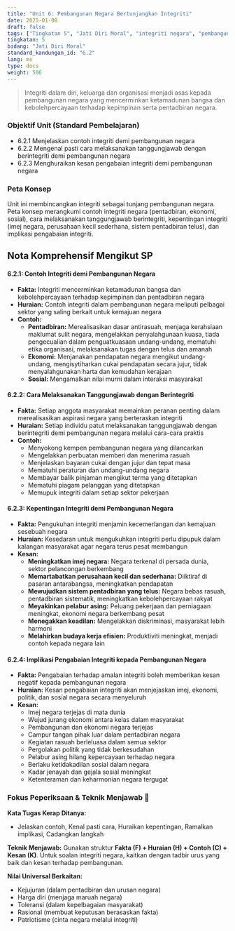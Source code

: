 ```yaml
---
title: "Unit 6: Pembangunan Negara Bertunjangkan Integriti"
date: 2025-01-08
draft: false
tags: ["Tingkatan 5", "Jati Diri Moral", "integriti negara", "pembangunan negara", "ketamadunan bangsa", "kepimpinan berintegriti"]
tingkatan: 5
bidang: "Jati Diri Moral"
standard_kandungan_id: "6.2"
lang: ms
type: docs
weight: 506
---
```


> Integriti dalam diri, keluarga dan organisasi menjadi asas kepada pembangunan negara yang mencerminkan ketamadunan bangsa dan kebolehpercayaan terhadap kepimpinan serta pentadbiran negara.

### Objektif Unit (Standard Pembelajaran)

- 6.2.1 Menjelaskan contoh integriti demi pembangunan negara
- 6.2.2 Mengenal pasti cara melaksanakan tanggungjawab dengan berintegriti demi pembangunan negara
- 6.2.3 Menghuraikan kesan pengabaian integriti demi pembangunan negara

### Peta Konsep

Unit ini membincangkan integriti sebagai tunjang pembangunan negara. Peta konsep merangkumi contoh integriti negara (pentadbiran, ekonomi, sosial), cara melaksanakan tanggungjawab berintegriti, kepentingan integriti (imej negara, perusahaan kecil sederhana, sistem pentadbiran telus), dan implikasi pengabaian integriti.

## Nota Komprehensif Mengikut SP

#### 6.2.1: Contoh Integriti demi Pembangunan Negara

- **Fakta:** Integriti mencerminkan ketamadunan bangsa dan kebolehpercayaan terhadap kepimpinan dan pentadbiran negara
- **Huraian:** Contoh integriti dalam pembangunan negara meliputi pelbagai sektor yang saling berkait untuk kemajuan negara
- **Contoh:**
  - **Pentadbiran:** Merealisasikan dasar antirasuah, menjaga kerahsiaan maklumat sulit negara, mengelakkan penyalahgunaan kuasa, tiada pengecualian dalam penguatkuasaan undang-undang, mematuhi etika organisasi, melaksanakan tugas dengan telus dan amanah
  - **Ekonomi:** Menjanakan pendapatan negara mengikut undang-undang, mengisytiharkan cukai pendapatan secara jujur, tidak menyalahgunakan harta dan kemudahan kerajaan
  - **Sosial:** Mengamalkan nilai murni dalam interaksi masyarakat

#### 6.2.2: Cara Melaksanakan Tanggungjawab dengan Berintegriti

- **Fakta:** Setiap anggota masyarakat memainkan peranan penting dalam merealisasikan aspirasi negara yang berteraskan integriti
- **Huraian:** Setiap individu patut melaksanakan tanggungjawab dengan berintegriti demi pembangunan negara melalui cara-cara praktis
- **Contoh:**
  - Menyokong kempen pembangunan negara yang dilancarkan
  - Mengelakkan perbuatan memberi dan menerima rasuah
  - Menjelaskan bayaran cukai dengan jujur dan tepat masa
  - Mematuhi peraturan dan undang-undang negara
  - Membayar balik pinjaman mengikut terma yang ditetapkan
  - Mematuhi piagam pelanggan yang ditetapkan
  - Memupuk integriti dalam setiap sektor pekerjaan

#### 6.2.3: Kepentingan Integriti demi Pembangunan Negara

- **Fakta:** Pengukuhan integriti menjamin kecemerlangan dan kemajuan sesebuah negara
- **Huraian:** Kesedaran untuk mengukuhkan integriti perlu dipupuk dalam kalangan masyarakat agar negara terus pesat membangun
- **Kesan:**
  - **Meningkatkan imej negara:** Negara terkenal di persada dunia, sektor pelancongan berkembang
  - **Memartabatkan perusahaan kecil dan sederhana:** Diiktiraf di pasaran antarabangsa, meningkatkan pendapatan
  - **Mewujudkan sistem pentadbiran yang telus:** Negara bebas rasuah, pentadbiran sistematik, meningkatkan kebolehpercayaan rakyat
  - **Meyakinkan pelabur asing:** Peluang pekerjaan dan perniagaan meningkat, ekonomi negara berkembang pesat
  - **Menegakkan keadilan:** Mengelakkan diskriminasi, masyarakat lebih harmoni
  - **Melahirkan budaya kerja efisien:** Produktiviti meningkat, menjadi contoh kepada negara lain

#### 6.2.4: Implikasi Pengabaian Integriti kepada Pembangunan Negara

- **Fakta:** Pengabaian terhadap amalan integriti boleh memberikan kesan negatif kepada pembangunan negara
- **Huraian:** Kesan pengabaian integriti akan menjejaskan imej, ekonomi, politik, dan sosial negara secara menyeluruh
- **Kesan:**
  - Imej negara terjejas di mata dunia
  - Wujud jurang ekonomi antara kelas dalam masyarakat
  - Pembangunan dan ekonomi negara terjejas
  - Campur tangan pihak luar dalam pentadbiran negara
  - Kegiatan rasuah berleluasa dalam semua sektor
  - Pergolakan politik yang tidak berkesudahan
  - Pelabur asing hilang kepercayaan terhadap negara
  - Berlaku ketidakadilan sosial dalam negara
  - Kadar jenayah dan gejala sosial meningkat
  - Ketenteraman dan keharmonian negara tergugat

### Fokus Peperiksaan & Teknik Menjawab 📝

**Kata Tugas Kerap Ditanya:**
- Jelaskan contoh, Kenal pasti cara, Huraikan kepentingan, Ramalkan implikasi, Cadangkan langkah

**Teknik Menjawab:**
Gunakan struktur **Fakta (F) + Huraian (H) + Contoh (C) + Kesan (K)**. Untuk soalan integriti negara, kaitkan dengan tadbir urus yang baik dan kesan terhadap pembangunan.

**Nilai Universal Berkaitan:**
- Kejujuran (dalam pentadbiran dan urusan negara)
- Harga diri (menjaga maruah negara)
- Toleransi (dalam kepelbagaian masyarakat)
- Rasional (membuat keputusan berasaskan fakta)
- Patriotisme (cinta negara melalui integriti)